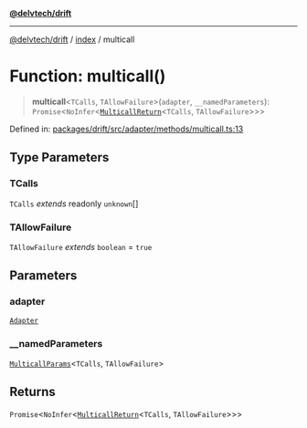 [**@delvtech/drift**](../../README.md)

***

[@delvtech/drift](../../README.md) / [index](../README.md) / multicall

# Function: multicall()

> **multicall**\<`TCalls`, `TAllowFailure`\>(`adapter`, `__namedParameters`): `Promise`\<`NoInfer`\<[`MulticallReturn`](../type-aliases/MulticallReturn.md)\<`TCalls`, `TAllowFailure`\>\>\>

Defined in: [packages/drift/src/adapter/methods/multicall.ts:13](https://github.com/delvtech/drift/blob/95370f81f9813e8d583ed884b0b07657be0d8f2c/packages/drift/src/adapter/methods/multicall.ts#L13)

## Type Parameters

### TCalls

`TCalls` *extends* readonly `unknown`[]

### TAllowFailure

`TAllowFailure` *extends* `boolean` = `true`

## Parameters

### adapter

[`Adapter`](../interfaces/Adapter.md)

### \_\_namedParameters

[`MulticallParams`](../interfaces/MulticallParams.md)\<`TCalls`, `TAllowFailure`\>

## Returns

`Promise`\<`NoInfer`\<[`MulticallReturn`](../type-aliases/MulticallReturn.md)\<`TCalls`, `TAllowFailure`\>\>\>
